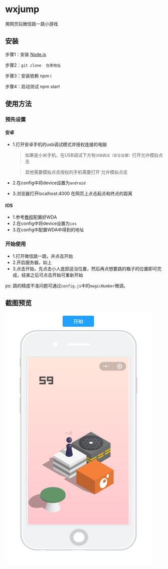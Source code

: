 # wxjump

用网页玩微信跳一跳小游戏



## 安装

步骤1：安装 [Node.js](https://nodejs.org/en/)

步骤2：``git clone  仓库地址``

步骤3：安装依赖  npm  i

步骤4：启动测试 npm start



## 使用方法

### 预先设置
#### 安卓
- 1.打开安卓手机的usb调试模式并授权连接的电脑
  > 如果是小米手机，在USB调试下方有`USB调试（安全设置）`打开允许模拟点击

  >其他需要模拟点击授权的手机需要打开`允许模拟点击
- 2.在config中将device设置为`android`
- 3.浏览器打开localhost:4000 在网页上点击起点和终点的距离
#### IOS
- 1.参考[教程](https://testerhome.com/topics/7220)配置好WDA
- 2.在config中将device设置为`ios`
- 3.在config中配置WDA中得到的地址
### 开始使用
- 1.打开微信跳一跳，并点击开始
- 2.开启服务器，如上
- 3.点击开始，先点击小人底部适当位置，然后再点想要跳的箱子的位置即可完成，结束之后可点击开始可重新开始

ps: 跳的精度不准问题可通过`config.js`中的`magicNumber`微调。

## 截图预览

![截图](./screenshot.png)


